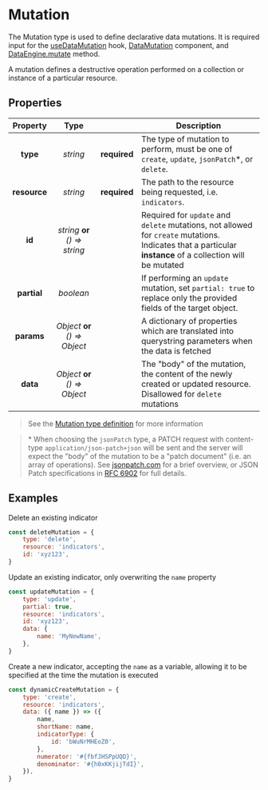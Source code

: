 # Mutation

The Mutation type is used to define declarative data mutations. It is required input for the [useDataMutation](hooks/useDataMutation.md) hook, [DataMutation](components/DataMutation.md) component, and [DataEngine.mutate](advanced/DataEngine) method.

A mutation defines a destructive operation performed on a collection or instance of a particular resource.

## Properties

|   Property   |              Type              |              | Description                                                                                                                                                |
| :----------: | :----------------------------: | ------------ | ---------------------------------------------------------------------------------------------------------------------------------------------------------- |
|   **type**   |            _string_            | **required** | The type of mutation to perform, must be one of `create`, `update`, `jsonPatch`\*, or `delete`.                                                            |
| **resource** |            _string_            | **required** | The path to the resource being requested, i.e. `indicators`.                                                                                               |
|    **id**    | _string_ **or** _() => string_ |              | Required for `update` and `delete` mutations, not allowed for `create` mutations. Indicates that a particular **instance** of a collection will be mutated |
| **partial**  |           _boolean_            |              | If performing an `update` mutation, set `partial: true` to replace only the provided fields of the target object.                                          |
|  **params**  | _Object_ **or** _() => Object_ |              | A dictionary of properties which are translated into querystring parameters when the data is fetched                                                       |
|   **data**   | _Object_ **or** _() => Object_ |              | The "body" of the mutation, the content of the newly created or updated resource. Disallowed for `delete` mutations                                        |

> See the [Mutation type definition](https://github.com/dhis2/app-runtime/blob/master/services/data/src/engine/types/Mutation.ts) for more information

> \* When choosing the `jsonPatch` type, a PATCH request with content-type `application/json-patch+json` will be sent and the server will expect the "body" of the mutation to be a "patch document" (i.e. an array of operations). See [jsonpatch.com](http://jsonpatch.com) for a brief overview, or JSON Patch specifications in [RFC 6902](http://tools.ietf.org/html/rfc6902) for full details.

## Examples

Delete an existing indicator

```js
const deleteMutation = {
    type: 'delete',
    resource: 'indicators',
    id: 'xyz123',
}
```

Update an existing indicator, only overwriting the `name` property

```js
const updateMutation = {
    type: 'update',
    partial: true,
    resource: 'indicators',
    id: 'xyz123',
    data: {
        name: 'MyNewName',
    },
}
```

Create a new indicator, accepting the `name` as a variable, allowing it to be specified at the time the mutation is executed

```js
const dynamicCreateMutation = {
    type: 'create',
    resource: 'indicators',
    data: ({ name }) => ({
        name,
        shortName: name,
        indicatorType: {
            id: 'bWuNrMHEoZ0',
        },
        numerator: '#{fbfJHSPpUQD}',
        denominator: '#{h0xKKjijTdI}',
    }),
}
```
